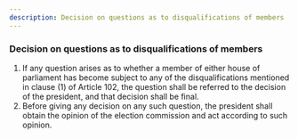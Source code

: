 ```yaml
---
description: Decision on questions as to disqualifications of members
---
```


### Decision on questions as to disqualifications of members

1. If any question arises as to whether a member of either house of parliament has become subject to any of the disqualifications mentioned in clause (1) of Article 102, the question shall be referred to the decision of the president, and that decision shall be final.
2. Before giving any decision on any such question, the president shall obtain the opinion of the election commission and act according to such opinion.
